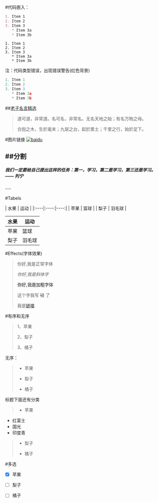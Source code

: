 #代码嵌入：
```markdown
1. Item 1
2. Item 2
3. Item 3
   * Item 3a
   * Item 3b
```
```
1. Item 1
2. Item 2
3. Item 3
   * Item 3a
   * Item 3b
```

注：代码类型错误，出现错误警告(红色背景)
```javascript
1. Item 1
2. Item 2
3. Item 3
   * Item 3a
   * Item 3b
```

##[老子名言精选](http://wenku.baidu.com/link?url=tnRo9ExUuWJEu5IPTQNYBUFY2j9-GqaaKcMT87iFNfWb_hmQnqgTGtqlGB2LktqWwUD3rjczkbj8tAFRq6HNYVmTcYR1_7wdZelKMFAaw5m)

>道可道，非常道。名可名，非常名。无名天地之始；有名万物之母。
>
>合抱之木，生於毫末；九层之台，起於累土；千里之行，始於足下。

#图片链接
[![baidu](http://imgsrc.baidu.com/forum/pic/item/e1fe9925bc315c60bdde4c4f8db1cb13485477c2.jpg)](http://baidu.com)

##分割
---
<h5>我们一定要给自己提出这样的任务：第一，学习，第二是学习，第三还是学习。 —— 列宁</h5>
---

#Tabels

| 水果 | 运动 |
|:----|:----:|----:|
| 苹果 | 篮球 |
| 梨子 | 羽毛球 |

| 水果 | 运动 |
--------|--------
| 苹果 | 篮球 |
| 梨子 | 羽毛球 |

#Effects(字体效果)
>你好,我是正常字体
>
>_你好,我是斜体字_
>
>__你好,我是加粗字体__
>
>这个字我写 ~~错~~ 了
>
>我是[链接](http://www.baidu.com)

#有序和无序

>1、苹果
>
>2、梨子
>
>3、橘子
>

无序：

>* 苹果
>
>* 梨子
>
>* 橘子
>

标题下面还有分类
>- 苹果
 - 红富士
 - 国光
 - 印度青
>
>- 梨子
>
>- 橘子
>

#多选
- [x] 苹果
- [ ] 梨子
- [ ] 橘子

